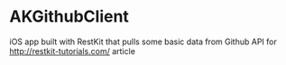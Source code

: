 AKGithubClient
==============

iOS app built with RestKit that pulls some basic data from Github API for http://restkit-tutorials.com/ article
